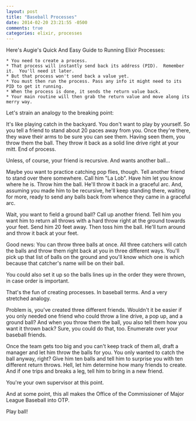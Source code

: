 ```yaml
---
layout: post
title: "Baseball Processes"
date: 2014-02-20 23:21:55 -0500
comments: true
categories: elixir, processes
---
```

Here's Augie's Quick And Easy Guide to Running Elixir Processes:

	* You need to create a process.
	* That process will instantly send back its address (PID).  Remember it.  You'll need it later.
	* But that process won't send back a value yet.
	* You must then run the process. Pass any info it might need to its PID to get it running.
	* When the process is done, it sends the return value back.
	* Your main routine will then grab the return value and move along its merry way.

Let's strain an analogy to the breaking point:

It's like playing catch in the backyard. You don't want to play by yourself.  So you tell a friend to stand about 20 paces away from you. Once they're there, they wave their arms to be sure you can see them. Having seen them, you throw them the ball. They throw it back as a solid line drive right at your mitt. End of process.

Unless, of course, your friend is recursive. And wants another ball...

Maybe you want to practice catching pop flies, though. Tell another friend to stand over there somewhere. Call him "La Lob". Have him let you know where he is. Throw him the ball. He'll throw it back in a graceful arc.  And, assuming you made him to be recursive, he'll keep standing there, waiting for more, ready to send any balls back from whence they came in a graceful arc.

Wait, you want to field a ground ball?  Call up another friend. Tell him you want him to return all throws with a hard throw right at the ground towards your feet.  Send him 20 feet away.  Then toss him the ball. He'll turn around and throw it back at your feet.

Good news: You can throw three balls at once.  All three catchers will catch the balls and throw them right back at you in three different ways.  You'll pick up that list of balls on the ground and you'll know which one is which because that catcher's name will be on their ball.

You could also set it up so the balls lines up in the order they were thrown, in case order is important.

That's the fun of creating processes.  In baseball terms.  And a very stretched analogy.

Problem is, you've created three different friends. Wouldn't it be easier if you only needed one friend who could throw a line drive, a pop up, and a ground ball?  And when you throw them the ball, you also tell them how you want it thrown back? Sure, you could do that, too.  Enumerate over your baseball friends.

Once the team gets too big and you can't keep track of them all, draft a manager and let him throw the balls for you. You only wanted to catch the ball anyway, right?  Give him ten balls and tell him to surprise you with ten different return throws. Hell, let him determine how many friends to create. And if one trips and breaks a leg, tell him to bring in a new friend.

You're your own supervisor at this point.

And at some point, this all makes the Office of the Commissioner of Major League Baseball into OTP.

Play ball!


